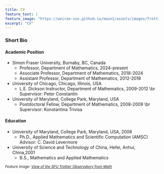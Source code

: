 ```yaml
---
title: CV
feature_text: |
feature_image: "https://weiran-sun.github.io/main1/assets/images/Trottier.jpg"
excerpt: "CV"
---
```


### Short Bio

#### Academic Position
- Simon Fraser University, Burnaby, BC, Canada
  - Professor, Department of Mathematics, 2024-present
  - Associate Professor, Department of Mathematics, 2018-2024
  - Assistant Professor, Department of Mathematics, 2012-2018
- University of Chicago, Chicago, Illinois, USA
  - L.E. Dickson Instructor, Department of Mathematics, 2009-2012 \br
    Supervisor: Peter Constantin
- University of Maryland, College Park, Maryland, USA
  - Postdoctoral Fellow, Department of Mathematics, 2008-2009 \br
    Supervisor: Konstantina Trivisa
    
#### Education
- University of Maryland, College Park, Maryland, USA, 2008
  - Ph.D., Applied Mathematics and Scientific Computation (AMSC)
    Advisor: C. David Levermore
- University of Science and Technology of China, Hefei, Anhui, China,2001
  - B.S., Mathematics and Applied Mathematics


<small><em>Feature image: [View of the SFU Trottier Observatory from Math](https://weiran-sun.github.io/main1/assets/images/Trottier.jpg)</em></small>
